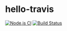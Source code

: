 # hello-travis
 
[![Node.js CI](https://github.com/buluma/hello-travis/actions/workflows/node.js.yml/badge.svg?branch=main)](https://github.com/buluma/hello-travis/actions/workflows/node.js.yml) [![Build Status](https://travis-ci.com/buluma/hello-travis.svg?branch=main)](https://travis-ci.com/buluma/hello-travis)